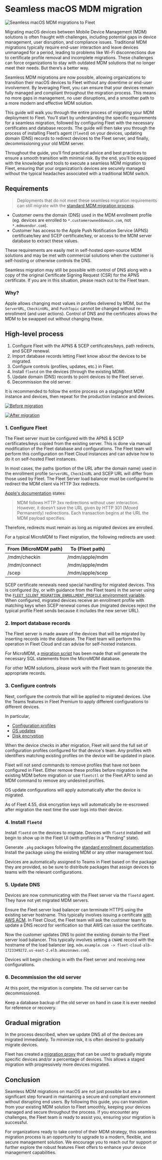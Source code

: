# Seamless macOS MDM migration

![Seamless macOS MDM migrations to Fleet](../website/assets/images/articles/seamless-mdm-migration-1600x900@2x.png)

Migrating macOS devices between Mobile Device Management (MDM) solutions is often fraught with challenges, including potential gaps in device management, user disruption, and compliance issues. Traditional MDM migrations typically require end-user interaction and leave devices unmanaged for a period, leading to problems like Wi-Fi disconnections due to certificate profile removal and incomplete migrations. These challenges can force organizations to stay with outdated MDM solutions that no longer meet their needs. But there’s a better way.

Seamless MDM migrations are now possible, allowing organizations to transition their macOS devices to Fleet without any downtime or end-user involvement. By leveraging Fleet, you can ensure that your devices remain fully managed and compliant throughout the migration process. This means no more gaps in management, no user disruptions, and a smoother path to a more modern and effective MDM solution.

This guide will walk you through the entire process of migrating your MDM deployment to Fleet. You’ll start by understanding the specific requirements for a seamless migration, followed by configuring Fleet with the necessary certificates and database records. The guide will then take you through the process of installing Fleet’s agent (`fleetd`) on your devices, updating domain (DNS) records to redirect devices to the Fleet server, and finally, decommissioning your old MDM server.

Throughout the guide, you’ll find practical advice and best practices to ensure a smooth transition with minimal risk. By the end, you’ll be equipped with the knowledge and tools to execute a seamless MDM migration to Fleet, ensuring that your organization’s devices are securely managed without the typical headaches associated with a traditional MDM switch.

## Requirements

> Deployments that do not meet these seamless migration requirements can still migrate with the [standard MDM migration process](https://fleetdm.com/docs/using-fleet/mdm-migration-guide).

* Customer owns the domain (DNS) used in the MDM enrollment profile (eg. devices are enrolled to `*.customerowneddomain.com`, not `*.mdmvendor.com`).
* Customer has access to the Apple Push Notification Service (APNS) certificate/key and SCEP certificate/key, or access to the MDM server database to extract these values.

These requirements are easily met in self-hosted open-source MDM solutions and may be met with commercial solutions when the customer is self-hosting or otherwise controls the DNS.

Seamless migration may still be possible with control of DNS along with a copy of the original Certificate Signing Request (CSR) for the APNS certificate. If you are in this situation, please reach out to the Fleet team.

### Why?

Apple allows changing most values in profiles delivered by MDM, but the `ServerURL`, `CheckinURL`, and `PushTopic` cannot be changed without re-enrollment (and user actions). Control of DNS and the certificates allows the MDM to be swapped out without changing these.

## High-level process

1. Configure Fleet with the APNS & SCEP certificates/keys, path redirects, and SCEP renewal.
2. Import database records letting Fleet know about the devices to be migrated.
3. Configure controls (profiles, updates, etc.) in Fleet.
4. Install `fleetd` on the devices (through the existing MDM).
5. Update domain (DNS) records to point devices to the Fleet server.
6. Decommission the old server.

It is recommended to follow the entire process on a staging/test MDM instance and devices, then repeat for the production instance and devices.

[![Before migration](https://mermaid.ink/img/pako:eNpVUctuwjAQ_BVrT62URIaEvFRxqNKeSivBrZiDiTeJpdhGxqFQBN9eA23VXvY1o9lZ7RFqIxBKCMOQaSddjyV5xMZYJEq2ljtpNNNXtOnNR91x68jLnOntsPbwpiOK128LUuFO1sg0IUqoupeo3XJWzcitXDGNWjD9i5EwJHMzOBRkfSDV64I8rO2U3HlChHuuNj1GtVH3YTg1vfBTpm95-bSXWyd1Sy7qC7Q7tKu_wufzmTQ9orsY9mn5fIk_TAhAoVVcCn_z8WKXgetQIYPSlwIbPvSOAdMnT-WDM4uDrqF0dsAAho3gDivJ_eUKyob3Wz_dcP1uzL8eyiPsoRzTOBrHySim2SQtaBbAAco4S6NxTmmeZcUoLiZJfArg8ypAo5SOKC3iNM-LNMmTJAAU0hk7u32pNrqRrXdmzdB23xtPX3Gkloc?type=png)](https://mermaid.live/edit#pako:eNpVUctuwjAQ_BVrT62URIaEvFRxqNKeSivBrZiDiTeJpdhGxqFQBN9eA23VXvY1o9lZ7RFqIxBKCMOQaSddjyV5xMZYJEq2ljtpNNNXtOnNR91x68jLnOntsPbwpiOK128LUuFO1sg0IUqoupeo3XJWzcitXDGNWjD9i5EwJHMzOBRkfSDV64I8rO2U3HlChHuuNj1GtVH3YTg1vfBTpm95-bSXWyd1Sy7qC7Q7tKu_wufzmTQ9orsY9mn5fIk_TAhAoVVcCn_z8WKXgetQIYPSlwIbPvSOAdMnT-WDM4uDrqF0dsAAho3gDivJ_eUKyob3Wz_dcP1uzL8eyiPsoRzTOBrHySim2SQtaBbAAco4S6NxTmmeZcUoLiZJfArg8ypAo5SOKC3iNM-LNMmTJAAU0hk7u32pNrqRrXdmzdB23xtPX3Gkloc)

[![After migration](https://mermaid.ink/img/pako:eNpVUcFuwjAM_ZXIu2xSW7XQdaWakCYxTmOT4DayQ0jcNqJJUEgZDMG3L6Vs2g5JbL9n-9k5AjcCoYAwDKl20jVYkKfSoSVKVpY5aTTVF7BszCevmXXkZU71tl15eFMTxfjbgkxwJzlSTYgSijcStVvOJjPSmx9UoxZUm0Z4ePm8l1sndUU6xgLtDq1n_CaS8_lMeurfaBiSuWkdCrI6kMnrgjyu7JjcekKEe6Y2DUbcqLswHJcNousE-2c57e6fLhCAQquYFH7kYyeXgqtRIYXCm42sakch6AHB7Hrmt9NhJWu2eI2vGF9X1rR-okvWzXQ6pUD1yVdnrTOLg-ZQONtiAO1GMIcTyfyyFBR9Gdgw_W7MPx-KI-yhSPI8GgzTJE2T-GGU5UkABygGeRz5k8SDJL8fpGmcnQL4ulSIo8zH49Ewy_NRluZpGgAK6Yyd9R_LjS5l5aV5xVV9bXn6BriRpdY?type=png)](https://mermaid.live/edit#pako:eNpVUcFuwjAM_ZXIu2xSW7XQdaWakCYxTmOT4DayQ0jcNqJJUEgZDMG3L6Vs2g5JbL9n-9k5AjcCoYAwDKl20jVYkKfSoSVKVpY5aTTVF7BszCevmXXkZU71tl15eFMTxfjbgkxwJzlSTYgSijcStVvOJjPSmx9UoxZUm0Z4ePm8l1sndUU6xgLtDq1n_CaS8_lMeurfaBiSuWkdCrI6kMnrgjyu7JjcekKEe6Y2DUbcqLswHJcNousE-2c57e6fLhCAQquYFH7kYyeXgqtRIYXCm42sakch6AHB7Hrmt9NhJWu2eI2vGF9X1rR-okvWzXQ6pUD1yVdnrTOLg-ZQONtiAO1GMIcTyfyyFBR9Gdgw_W7MPx-KI-yhSPI8GgzTJE2T-GGU5UkABygGeRz5k8SDJL8fpGmcnQL4ulSIo8zH49Ewy_NRluZpGgAK6Yyd9R_LjS5l5aV5xVV9bXn6BriRpdY)

### 1. Configure Fleet

The Fleet server must be configured with the APNS & SCEP certificates/keys copied from the existing server. This is done via manual modification of the Fleet database and configurations. The Fleet team will perform this configuration on Fleet Cloud instances and can advise how to do it on self-hosted Fleet instances.

In most cases, the paths (portion of the URL after the domain name) used in the enrollment profile `ServerURL`, `CheckInURL` and SCEP URL will differ from those used by Fleet. The Fleet Server load balancer must be configured to redirect the MDM client via HTTP 3xx redirects.

[Apple's documentation](https://developer.apple.com/documentation/devicemanagement/implementing_device_management/sending_mdm_commands_to_a_device?language=objc) states:

> MDM follows HTTP 3xx redirections without user interaction. However, it doesn’t save the URL given by HTTP 301 (Moved Permanently) redirections. Each transaction begins at the URL the MDM payload specifies.

Therefore, redirects must remain as long as migrated devices are enrolled.

For a typical MicroMDM to Fleet migration, the following redirects are used:

| From (MicroMDM path) | To (Fleet path) |
| -------------------- | --------------- |
| /mdm/checkin         | /mdm/apple/mdm  |
| /mdm/connect         | /mdm/apple/mdm  |
| /scep                | /mdm/apple/scep |

SCEP certificate renewals need special handling for migrated devices. This is configured (by, or with guidance from the Fleet team) in the server using the [`FLEET_SILENT_MIGRATION_ENROLLMENT_PROFILE` environment variable](https://github.com/fleetdm/fleet/pull/20063). When configured, migrated devices receive an enrollment profile with matching keys when SCEP renewal comes due (migrated devices reject the typical profile Fleet sends because it includes the new server URL).

### 2. Import database records

The Fleet server is made aware of the devices that will be migrated by inserting records into the database. The Fleet team will perform this operation in Fleet Cloud and can advise for self-hosted instances.

For MicroMDM, a [migration script](https://github.com/fleetdm/fleet/pull/18151) has been made that will generate the necessary SQL statements from the MicroMDM database.

For other MDM solutions, please work with the Fleet team to generate the appropriate records.

### 3. Configure controls

Next, configure the controls that will be applied to migrated devices. Use the Teams features in Fleet Premium to apply different configurations to different devices.

In particular,

* [Configuration profiles](https://fleetdm.com/docs/using-fleet/mdm-custom-os-settings#custom-os-settings)
* [OS updates](https://fleetdm.com/docs/using-fleet/mdm-os-updates)
* [Disk encryption](https://fleetdm.com/docs/using-fleet/mdm-disk-encryption)

When the device checks in after migration, Fleet will send the full set of configuration profiles configured for that device's team. Any profiles with identifiers matching existing profiles on the device will be updated in place.

Fleet will not send commands to remove profiles that have not been configured in Fleet. Either remove these profiles before migration in the existing MDM before migration or use `fleetctl` or the Fleet API to send an MDM command to remove any undesired profiles.

OS update configurations will apply automatically after the device is migrated.

As of Fleet 4.55, disk encryption keys will automatically be re-escrowed after migration the next time the user logs into their device.

### 4. Install `fleetd`

Install `fleetd` on the devices to migrate. Devices with `fleetd` installed will begin to show up in the Fleet UI (with profiles in a "Pending" state).

Generate `.pkg` packages following the [standard enrollment documentation](https://fleetdm.com/docs/using-fleet/enroll-hosts). Install the package using the existing MDM or any other management tool.

Devices are automatically assigned to Teams in Fleet based on the package they are provided, so be sure to distribute packages that assign devices to teams with the relevant configurations.

### 5. Update DNS

Devices are now communicating with the Fleet server via the `fleetd` agent. They have not yet migrated MDM servers.

Ensure the Fleet server load balancer can terminate HTTPS using the existing server hostname. This typically involves issuing a certificate [with AWS ACM](https://docs.aws.amazon.com/acm/latest/userguide/gs-acm-request-public.html). In Fleet Cloud, the Fleet team will ask the customer team to update a DNS record for verification so that AWS can issue the certificate.

Now the customer updates DNS to point the existing domain to the Fleet server load balancer. This typically involves setting a `CNAME` record with the hostname of the load balancer (eg. `mdm.example.com -> fleet-cloud-alb-1723349272.us-east-2.elb.amazonaws.com`).

Devices will begin checking in with the Fleet server and receiving new configurations.

### 6. Decommission the old server

At this point, the migration is complete. The old server can be decommissioned.

Keep a database backup of the old server on hand in case it is ever needed for reference or recovery.

## Gradual migration

In the process described, when we update DNS all of the devices are migrated immediately. To minimize risk, it is often desired to gradually migrate devices.

Fleet has created a [migration proxy](https://github.com/fleetdm/fleet/tree/main/tools/mdm/migration/mdmproxy) that can be used to gradually migrate specific devices and/or a percentage of devices. This allows a staged migration with progressively more devices migrated.

## Conclusion

Seamless MDM migrations on macOS are not just possible but are a significant step forward in maintaining a secure and compliant environment without disrupting end users. By following this guide, you can transition from your existing MDM solution to Fleet smoothly, keeping your devices managed and secure throughout the process. If you encounter any challenges, the Fleet team is ready to assist you, ensuring your migration is successful.

For organizations ready to take control of their MDM strategy, this seamless migration process is an opportunity to upgrade to a modern, flexible, and secure management solution. We encourage you to reach out for support or further explore the robust features Fleet offers to enhance your device management capabilities.

<meta name="category" value="guides">
<meta name="authorFullName" value="Zach Wasserman">
<meta name="authorGitHubUsername" value="zwass">
<meta name="publishedOn" value="2024-08-08">
<meta name="articleTitle" value="Seamless MDM migrations to Fleet">
<meta name="articleImageUrl" value="../website/assets/images/articles/seamless-mdm-migration-1600x900@2x.png">
<meta name="description" value="This guide provides a process for seamlessly migrating macOS devices from an existing MDM solution to Fleet.">
